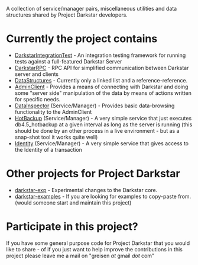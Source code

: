 A collection of service/manager pairs, miscellaneous utilities and data structures shared by Project Darkstar developers.

# Currently the project contains #

  * [DarkstarIntegrationTest](DarkstarIntegrationTest.md) - An integration testing framework for running tests against a full-featured Darkstar Server
  * [DarkstarRPC](DarkstarRPC.md) - RPC API for simplified communication between Darkstar server and clients
  * [DataStructures](http://code.google.com/p/darkstar-contrib/source/browse/trunk/datastructures/net/gamalocus/sgs/datastructures/) - Currently only a linked list and a reference-reference.
  * [AdminClient](http://code.google.com/p/darkstar-contrib/source/browse/trunk/adminclient/net/gamalocus/sgs/adminclient/) - Provides a means of connecting with Darkstar and doing some "server side" manipulation of the data by means of actions written for specific needs.
  * [DataInspector](http://code.google.com/p/darkstar-contrib/source/browse/trunk/services/net/gamalocus/sgs/services/datainspector/) (Service/Manager) - Provides basic data-browsing functionality to the AdminClient
  * [HotBackup](http://code.google.com/p/darkstar-contrib/source/browse/trunk/services/net/gamalocus/sgs/services/hotbackup) (Service/Manager) - A very simple service that just executes db4.5\_hotbackup at a given interval as long as the server is running (this should be done by an other process in a live environment - but as a snap-shot tool it works quite well)
  * [Identity](http://code.google.com/p/darkstar-contrib/source/browse/trunk/services/net/gamalocus/sgs/services/identity) (Service/Manager) - A very simple service that gives access to the Identity of a transaction


# Other projects for Project Darkstar #

  * [darkstar-exp](http://code.google.com/p/darkstar-exp/) - Experimental changes to the Darkstar core.
  * [darkstar-examples](http://code.google.com/p/darkstar-examples/) - If you are looking for examples to copy-paste from. (would someone start and maintain this project)


# Participate in this project? #

If you have some general purpose code for Project Darkstar that you would like to share - of if you just want to help improve the contributions in this project please leave me a mail on "greisen _at_ gmail _dot_ com"